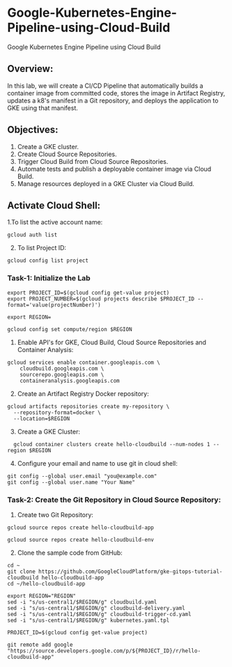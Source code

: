 # Google-Kubernetes-Engine-Pipeline-using-Cloud-Build
Google Kubernetes Engine Pipeline using Cloud Build

## Overview:
In this lab, we will create a CI/CD Pipeline that automatically builds a container image from committed code, stores the image in Artifact Registry, updates a k8's manifest in a Git repository, and deploys the application to GKE using that manifest.

## Objectives:
1. Create a GKE cluster.
2. Create Cloud Source Repositories.
3. Trigger Cloud Build from Cloud Source Repositories.
4. Automate tests and publish a deployable container image via Cloud Build.
5. Manage resources deployed in a GKE Cluster via Cloud Build.

## Activate Cloud Shell:
1.To list the active account name: 
```
gcloud auth list 
```
2. To list Project ID:
```
gcloud config list project
```

### Task-1: Initialize the Lab
```
export PROJECT_ID=$(gcloud config get-value project)
export PROJECT_NUMBER=$(gcloud projects describe $PROJECT_ID --format='value(projectNumber)')
```
```
export REGION=
```
```
gcloud config set compute/region $REGION
```
1. Enable API's for GKE, Cloud Build, Cloud Source Repositories and Container Analysis:
```
gcloud services enable container.googleapis.com \
    cloudbuild.googleapis.com \
    sourcerepo.googleapis.com \
    containeranalysis.googleapis.com
```
2. Create an Artifact Registry Docker repository:
```
gcloud artifacts repositories create my-repository \
  --repository-format=docker \
  --location=$REGION
```
3. Create a GKE Cluster:
```
  gcloud container clusters create hello-cloudbuild --num-nodes 1 --region $REGION
```
4. Configure your email and name to use git in cloud shell:
```
git config --global user.email "you@example.com"  
git config --global user.name "Your Name"
```
### Task-2: Create the Git Repository in Cloud Source Repository:
1. Create two Git Repository:
```
gcloud source repos create hello-cloudbuild-app
```
```
gcloud source repos create hello-cloudbuild-env
```
2. Clone the sample code from GitHub:
```
cd ~
git clone https://github.com/GoogleCloudPlatform/gke-gitops-tutorial-cloudbuild hello-cloudbuild-app
cd ~/hello-cloudbuild-app
```
```
export REGION="REGION"
sed -i "s/us-central1/$REGION/g" cloudbuild.yaml
sed -i "s/us-central1/$REGION/g" cloudbuild-delivery.yaml
sed -i "s/us-central1/$REGION/g" cloudbuild-trigger-cd.yaml
sed -i "s/us-central1/$REGION/g" kubernetes.yaml.tpl
```
```
PROJECT_ID=$(gcloud config get-value project)
```
```
git remote add google "https://source.developers.google.com/p/${PROJECT_ID}/r/hello-cloudbuild-app"
```
